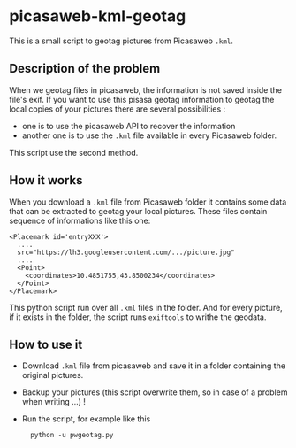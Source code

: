 # picasaweb-kml-geotag

This is a small script to geotag pictures from Picasaweb `.kml`.

## Description of the problem

When we geotag files in picasaweb, the information is not saved inside the file's exif.
If you want to use this pisasa geotag information to geotag the local copies of your pictures there are several possibilities :
- one is to use the picasaweb API to recover the information
- another one is to use the `.kml` file available in every Picasaweb folder.

This script use the second method.

## How it works

When you download a `.kml` file from Picasaweb folder it contains some data that can be extracted to geotag your local pictures.
These files contain sequence of informations like this one:

    <Placemark id='entryXXX'>
      ....
      src="https://lh3.googleusercontent.com/.../picture.jpg"
      ....
      <Point>
        <coordinates>10.4851755,43.8500234</coordinates>
      </Point>
    </Placemark>

This python script run over all `.kml` files in the folder. And for every picture, if it exists in the folder, the script runs `exiftools` to writhe the geodata.

## How to use it

- Download `.kml` file from picasaweb and save it in a folder containing the original pictures.
- Backup your pictures (this script overwrite them, so in case of a problem when writing ...) !
- Run the script, for example like this

        python -u pwgeotag.py


